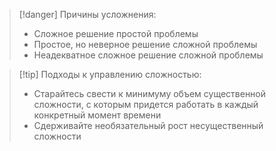 >[!danger] Причины усложнения:
>* Сложное решение простой проблемы
>* Простое, но неверное решение сложной проблемы
>* Неадекватное сложное решение сложной проблемы

>[!tip] Подходы к управлению сложностью:
>* Старайтесь свести к минимуму объем существенной сложности, с которым придется работать в каждый конкретный момент времени
>* Сдерживайте необязательный рост несущественный сложности

